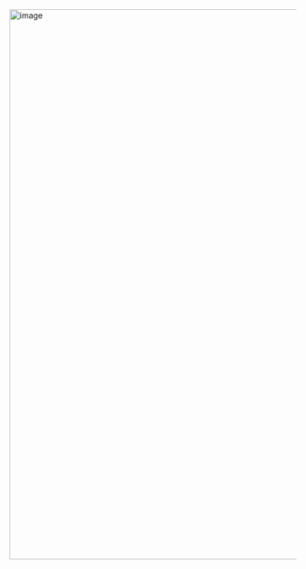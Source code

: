<img width="965" alt="image" src="https://github.com/movs-anomaly-detection/anomaly_traffic_detection/assets/92311151/3c661c7e-5544-4f41-939c-c71bd5d715e4">
